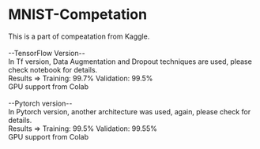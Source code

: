 # MNIST-Competation
This is a part of compeatation from Kaggle. <br/>
<br/>
--TensorFlow Version-- <br/>
In Tf version, Data Augmentation and Dropout techniques are used, please check notebook for details. <br/>
Results => Training: 99.7% Validation: 99.5% <br/>
GPU support from Colab <br/>
<br/>
--Pytorch version-- <br/>
In Pytorch version, another architecture was used, again, please check for details. <br/> 
Results => Training: 99.5% Validation: 99.55% <br/>
GPU support from Colab <br/> 
